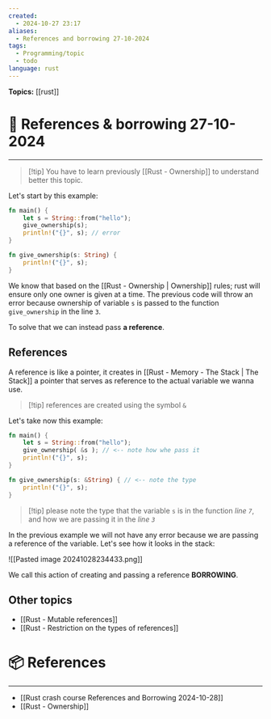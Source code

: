 ```yaml
---
created:
  - 2024-10-27 23:17
aliases:
  - References and borrowing 27-10-2024
tags:
  - Programming/topic
  - todo
language: rust
---
```


**Topics:** [[rust]]

# 📃 References & borrowing 27-10-2024

---
> [!tip] You have to learn previously [[Rust - Ownership]] to understand better this topic.

Let's start by this example:
```rust
fn main() {
    let s = String::from("hello");
    give_ownership(s);
    println!("{}", s); // error
}

fn give_ownership(s: String) {
    println!("{}", s);
}

```
We know that based on the [[Rust - Ownership | Ownership]] rules; rust will ensure only one owner is given at a time. The previous code will throw an error because ownership of variable `s` is passed to the function `give_ownership` in the line `3`.

To solve that we can instead pass **a reference**.

## References
A reference is like a pointer, it creates in  [[Rust - Memory - The Stack | The Stack]] a pointer that serves as reference to the actual variable we wanna use.

>[!tip] references are created using the symbol `&`

Let's take now this example:
```rust
fn main() {
    let s = String::from("hello");
    give_ownership( &s ); // <-- note how whe pass it
    println!("{}", s); 
}

fn give_ownership(s: &String) { // <-- note the type
    println!("{}", s);
}
```

> [!tip] please note the type that the variable `s` is in the function *line `7`*, and how we are passing it in the *line `3`*

In the previous example we will not have any error because we are passing a reference of the variable.
Let's see how it looks in the stack:

![[Pasted image 20241028234433.png]]

We call this action of creating and passing a reference **BORROWING**.

## Other topics
- [[Rust - Mutable references]]
- [[Rust - Restriction on the types of references]]

# 📦 References

---

- [[Rust crash course References and Borrowing 2024-10-28]]
- [[Rust - Ownership]]